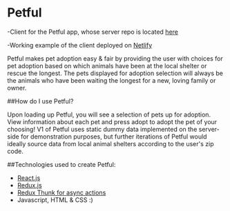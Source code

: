 # Petful

-Client for the Petful app, whose server repo is located [here](https://github.com/owcollier/petful-client)

-Working example of the client deployed on [Netlify](https://github.com/owcollier/petful-server)

Petful makes pet adoption easy & fair by providing the user with choices for pet adoption based on which animals have been at the local shelter or rescue the longest. The pets displayed for adoption selection will always be the animals who have been waiting the longest for a new, loving family or owner.

##How do I use Petful?

Upon loading up Petful, you will see a selection of pets up for adoption. View information about each pet and press adopt to adopt the pet of your choosing! V1 of Petful uses static dummy data implemented on the server-side for demonstration purposes, but further iterations of Petful would ideally source data from local animal shelters according to the user's zip code.

##Technologies used to create Petful:

- [React.js](https://reactjs.org/)
- [Redux.js](https://redux.js.org/)
- [Redux Thunk for async actions](https://github.com/gaearon/redux-thunk)
- Javascript, HTML & CSS :)
